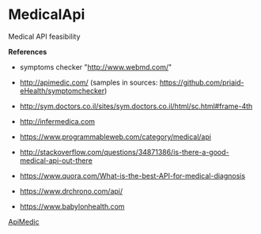 # MedicalApi
Medical API feasibility

<B>References</B>

* symptoms checker "http://www.webmd.com/"
* http://apimedic.com/ (samples in sources: https://github.com/priaid-eHealth/symptomchecker)
* http://sym.doctors.co.il/sites/sym.doctors.co.il/html/sc.html#frame-4th
* http://infermedica.com

* https://www.programmableweb.com/category/medical/api
* http://stackoverflow.com/questions/34871386/is-there-a-good-medical-api-out-there
* https://www.quora.com/What-is-the-best-API-for-medical-diagnosis
* https://www.drchrono.com/api/

* https://www.babylonhealth.com

[ApiMedic](docs/ApiMedic.md)
